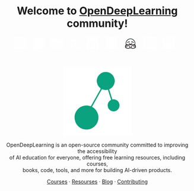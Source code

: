 <h1 align="center">Welcome to <a href="https://www.opendeeplearning.xyz">OpenDeepLearning</a> community!</h1><be>
  
<div style="text-align: center;">

<div align="center">

[<img src="img/discord1.png" alt="Discord" width="32">](https://discord.com/invite/GbQAwerJ)
&nbsp;&nbsp;&nbsp;
[<img src="img/twitter.png" alt="Twitter" width="30">](https://twitter.com/Open_DL_AI)
&nbsp;&nbsp;&nbsp;
[<img src="img/reddit1.png" alt="Reddit" width="28">](https://www.reddit.com/r/opendeeplearning/)
&nbsp;&nbsp;&nbsp;
[<img src="img/instagram1.png" alt="Instagram" width="27">](https://www.instagram.com/opendeeplearning/)
&nbsp;&nbsp;&nbsp;
[<img src="img/linkedin1.png" alt="LinkedIn" width="31">](https://www.linkedin.com/company/opendeeplearning)
&nbsp;&nbsp;&nbsp;
[<img src="img/github.png" alt="GitHub" width="32">](https://github.com/open-deeplearning)
&nbsp;&nbsp;&nbsp;
[<img src="img/hf1.png" alt="Hugging Face" width="31">](https://huggingface.co/OpenDeepLearning)
&nbsp;&nbsp;&nbsp;
[<img src="img/youtube1.png" alt="YouTube" width="33">](https://www.youtube.com/@Open_DeepLearning)
&nbsp;&nbsp;&nbsp;
[<img src="img/email.png" alt="Email" width="31">](mailto:teamopendeeplearning@gmail.com)
&nbsp;&nbsp;&nbsp;

</div>

<br/>

<p align="center">
  <a href="https://www.opendeeplearning.xyz">
    <img src="img/logo.png" alt="Logo" width="185" height="185">
  </a>
</p>

<p align="center">
OpenDeepLearning is an open-source community committed to improving the accessibility <br/> of AI education for everyone, offering free learning resources, including courses, <br/> books, code, tools, and more for building AI-driven products.
</p>

<p align="center">
  <a href="#">Courses</a>
  ·
  <a href="#">Resourses</a>
  ·
  <a href="#">Blog</a>
  ·
  <a href="#">Contributing</a>
</p>
